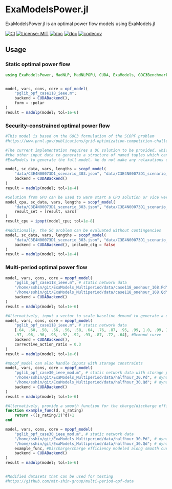 # ExaModelsPower.jl
ExaModelsPower.jl is an optimal power flow models using ExaModels.jl

[![CI](https://github.com/MadNLP/ExaModelsPower.jl/actions/workflows/ci.yml/badge.svg)](https://github.com/MadNLP/ExaModelsPower.jl/actions/workflows/ci.yml)
[![License: MIT](https://img.shields.io/badge/License-MIT-yellow.svg)](LICENSE)
[![doc](https://img.shields.io/badge/docs-stable-blue.svg)](https://madsuite.org/ExaModelsPower.jl/stable/) 
[![doc](https://img.shields.io/badge/docs-dev-blue.svg)](https://madsuite.org/ExaModelsPower.jl/dev/) 
[![codecov](https://codecov.io/gh/MadNLP/ExaModelsPower.jl/graph/badge.svg?token=ybOObxcXhB)](https://codecov.io/gh/MadNLP/ExaModelsPower.jl)

## Usage
### Static optimal power flow
```julia
using ExaModelsPower, MadNLP, MadNLPGPU, CUDA, ExaModels, GOC3Benchmark, JSON


model, vars, cons, core = opf_model(
    "pglib_opf_case118_ieee.m";
    backend = CUDABackend(),
    form = :polar
)
result = madnlp(model; tol=1e-6)
```

### Security-constrained optimal power flow
```julia
#This model is based on the GOC3 formulation of the SCOPF problem
#https://www.pnnl.gov/publications/grid-optimization-competition-challenge-3-problem-formulation

#The current implementation requires a UC solution to be provided, which is then parsed with
#the other input data to generate a structure of named tuples which can then interface with 
#ExaModels to generate the full model. We do not make any relaxations or decompositions for this problem

model, sc_data, vars, lengths = scopf_model(
    "data/C3E4N00073D1_scenario_303.json", "data/C3E4N00073D1_scenario_303_solution.json"; 
    backend = CUDABackend()
)
result = madnlp(model; tol=1e-4)

#Solution from GPU can be used to warm start a CPU solution or vice versa
model_cpu, sc_data, vars, lengths = scopf_model(
    "data/C3E4N00073D1_scenario_303.json", "data/C3E4N00073D1_scenario_303_solution.json"; 
    result_set = [result, vars]
)
result_cpu = ipopt(model_cpu; tol=1e-8)

#Additionally, the SC problem can be evaluated without contingencies
model, sc_data, vars, lengths = scopf_model(
    "data/C3E4N00073D1_scenario_303.json", "data/C3E4N00073D1_scenario_303_solution.json"; 
    backend = CUDABackend(), include_ctg = false
)
result = madnlp(model; tol=1e-4)
```

### Multi-period optimal power flow
```julia
model, vars, cons, core = mpopf_model(
    "pglib_opf_case118_ieee.m", # static network data
    "/home/sshin/git/ExaModels_Multiperiod/data/case118_onehour_168.Pd", # dynamic load data
    "/home/sshin/git/ExaModels_Multiperiod/data/case118_onehour_168.Qd"; # dynamic load data
    backend = CUDABackend()
)
result = madnlp(model; tol=1e-6)

#Alternatively, input a vector to scale baseline demand to generate a demand curve
model, vars, cons, core = mpopf_model(
    "pglib_opf_case118_ieee.m", # static network data
    [.64, .60, .58, .56, .56, .58, .64, .76, .87, .95, .99, 1.0, .99, 1.0, 1.0,
    .97, .96, .96, .93, .92, .92, .93, .87, .72, .64], #Demand curve
    backend = CUDABackend(),
    corrective_action_ratio = 0.3
)
result = madnlp(model; tol=1e-6)

#mpopf_model can also handle inputs with storage constraints
model, vars, cons, core = mpopf_model(
    "pglib_opf_case30_ieee_mod.m", # static network data with storage parameters
    "/home/sshin/git/ExaModels_Multiperiod/data/halfhour_30.Pd", # dynamic load data
    "/home/sshin/git/ExaModels_Multiperiod/data/halfhour_30.Qd"; # dynamic load data
    backend = CUDABackend()
)
result = madnlp(model; tol=1e-6)

#Alternatively, provide a smooth function for the charge/discharge efficiency to remove complementarity constraint
function example_func(d, s_rating)
    return -((s_rating/2)^d)+1
end

model, vars, cons, core = mpopf_model(
    "pglib_opf_case30_ieee_mod.m", # static network data
    "/home/sshin/git/ExaModels_Multiperiod/data/halfhour_30.Pd", # dynamic load data
    "/home/sshin/git/ExaModels_Multiperiod/data/halfhour_30.Qd"; # dynamic load data
    example_func, #Discharge/charge efficiency modeled along smooth curve
    backend = CUDABackend()
)
result = madnlp(model; tol=1e-6)


#Modified datasets that can be used for testing
#https://github.com/mit-shin-group/multi-period-opf-data
```




